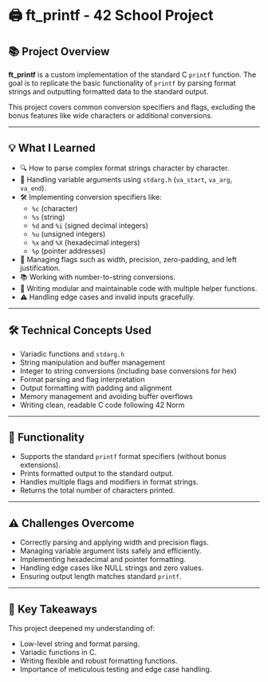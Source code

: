 # 🖨️ ft_printf - 42 School Project

## 📚 Project Overview

**ft_printf** is a custom implementation of the standard C `printf` function. The goal is to replicate the basic functionality of `printf` by parsing format strings and outputting formatted data to the standard output.

This project covers common conversion specifiers and flags, excluding the bonus features like wide characters or additional conversions.

---

## 💡 What I Learned

- 🔍 How to parse complex format strings character by character.
- 🧩 Handling variable arguments using `stdarg.h` (`va_start`, `va_arg`, `va_end`).
- 🛠 Implementing conversion specifiers like:
  - `%c` (character)
  - `%s` (string)
  - `%d` and `%i` (signed decimal integers)
  - `%u` (unsigned integers)
  - `%x` and `%X` (hexadecimal integers)
  - `%p` (pointer addresses)
- 📏 Managing flags such as width, precision, zero-padding, and left justification.
- 📚 Working with number-to-string conversions.
- 🧹 Writing modular and maintainable code with multiple helper functions.
- ⚠️ Handling edge cases and invalid inputs gracefully.

---

## 🛠 Technical Concepts Used

- Variadic functions and `stdarg.h`
- String manipulation and buffer management
- Integer to string conversions (including base conversions for hex)
- Format parsing and flag interpretation
- Output formatting with padding and alignment
- Memory management and avoiding buffer overflows
- Writing clean, readable C code following 42 Norm

---

## 🚀 Functionality

- Supports the standard `printf` format specifiers (without bonus extensions).
- Prints formatted output to the standard output.
- Handles multiple flags and modifiers in format strings.
- Returns the total number of characters printed.

---

## ⚠️ Challenges Overcome

- Correctly parsing and applying width and precision flags.
- Managing variable argument lists safely and efficiently.
- Implementing hexadecimal and pointer formatting.
- Handling edge cases like NULL strings and zero values.
- Ensuring output length matches standard `printf`.

---

## 🧠 Key Takeaways

This project deepened my understanding of:

- Low-level string and format parsing.
- Variadic functions in C.
- Writing flexible and robust formatting functions.
- Importance of meticulous testing and edge case handling.

